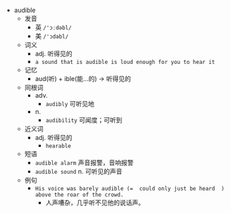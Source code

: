 - audible
  - 发音
    - 英 `/'ɔːdəbl/`
    - 美 `/'ɔdəbl/`
  - 词义
    - adj. 听得见的
    - `a sound that is audible is loud enough for you to hear it`
  - 记忆
    - aud(听) + ible(能…的) → 听得见的
  - 同根词
    - adv.
      - `audibly` 可听见地
    - n.
      - `audibility` 可闻度；可听到
  - 近义词
    - adj. 听得见的
      - `hearable`
  - 短语
    - `audible alarm` 声音报警，音响报警 
    - `audible sound` n. 可听见的声音 
  - 例句
    - `His voice was barely audible (=  could only just be heard  ) above the roar of the crowd.`
      - 人声嘈杂，几乎听不见他的说话声。

